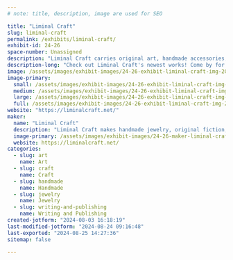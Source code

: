 ```yaml
---
# note: title, description, image are used for SEO

title: "Liminal Craft"
slug: liminal-craft
permalink: /exhibits/liminal-craft/
exhibit-id: 24-26
space-number: Unassigned
description: "Liminal Craft carries original art, handmade accessories, pinback buttons, and fandom history zines."
description-long: "Check out Liminal Craft's newest works! Come by for a chat about fandom lore and online research, or look at our newest art prints, keychains, buttons, and more!"
image: /assets/images/exhibit-images/24-26-exhibit-liminal-craft-img-20240705-110836802-large.jpg
image-primary: 
  small: /assets/images/exhibit-images/24-26-exhibit-liminal-craft-img-20240705-110836802-small.jpg
  medium: /assets/images/exhibit-images/24-26-exhibit-liminal-craft-img-20240705-110836802-medium.jpg
  large: /assets/images/exhibit-images/24-26-exhibit-liminal-craft-img-20240705-110836802-large.jpg
  full: /assets/images/exhibit-images/24-26-exhibit-liminal-craft-img-20240705-110836802-full.jpg
website: "https://liminalcraft.net/"
maker: 
  name: "Liminal Craft"
  description: "Liminal Craft makes handmade jewelry, original fiction, fandom history zines, and art prints. Want to learn about filk music? Curious about fandom in the days of Usenet? Come see our guide to finding fanlore on the Internet!"
  image-primary: /assets/images/exhibit-images/24-26-maker-liminal-craft-liminal-small-medium.jpg
  website: https://liminalcraft.net/
categories: 
  - slug: art
    name: Art
  - slug: craft
    name: Craft
  - slug: handmade
    name: Handmade
  - slug: jewelry
    name: Jewelry
  - slug: writing-and-publishing
    name: Writing and Publishing
created-jotform: "2024-08-03 16:18:19"
last-modified-jotform: "2024-08-24 09:16:48"
last-exported: "2024-08-25 14:27:36"
sitemap: false

---
```

